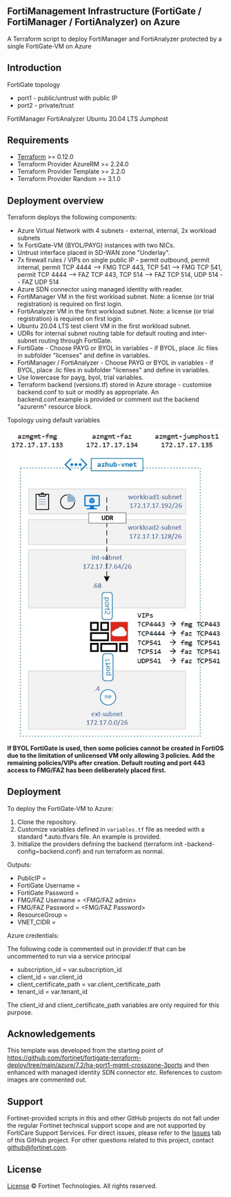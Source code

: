 ## FortiManagement Infrastructure (FortiGate / FortiManager / FortiAnalyzer) on Azure

A Terraform script to deploy FortiManager and FortiAnalyzer protected by a single FortiGate-VM on Azure  

## Introduction
FortiGate topology
* port1 - public/untrust with public IP
* port2 - private/trust

FortiManager
FortiAnalyzer
Ubuntu 20.04 LTS Jumphost

## Requirements

* [Terraform](https://learn.hashicorp.com/terraform/getting-started/install.html) >= 0.12.0
* Terraform Provider AzureRM >= 2.24.0
* Terraform Provider Template >= 2.2.0
* Terraform Provider Random >= 3.1.0

## Deployment overview
Terraform deploys the following components:

* Azure Virtual Network with 4 subnets - external, internal, 2x workload subnets
* 1x FortiGate-VM (BYOL/PAYG) instances with two NICs.  
* Untrust interface placed in SD-WAN zone "Underlay".
* 7x firewall rules / VIPs on single public IP - permit outbound, permit internal, permit TCP 4444 --> FMG TCP 443, TCP 541 --> FMG TCP 541, permit TCP 4444 --> FAZ TCP 443, TCP 514 --> FAZ TCP 514, UDP 514 -- FAZ UDP 514
* Azure SDN connector using managed identity with reader.
* FortiManager VM in the first workload subnet. Note:  a license (or trial registration) is required on first login. 
* FortiAnalyzer VM in the first workload subnet. Note: a license (or trial registration) is required on first login.
* Ubuntu 20.04 LTS test client VM in the first workload subnet.
* UDRs for internal subnet routing table for default routing and inter-subnet routing through FortiGate.
* FortiGate - Choose PAYG or BYOL in variables - if BYOL, place .lic files in subfolder "licenses" and define in variables.
* FortiManager / FortiAnalyzer - Choose PAYG or BYOL in variables - if BYOL, place .lic files in subfolder "licenses" and define in variables.
* Use lowercase for payg, byol, trial variables.
* Terraform backend (versions.tf) stored in Azure storage - customise backend.conf to suit or modify as appropriate. An backend.conf.example is provided or comment out the backend "azurerm" resource block.

Topology using default variables

![img](https://github.com/wintermute000/azure-fortimgmt-enclave/blob/main/azure-fortimgmt-enclave.jpg)

**If BYOL FortiGate is used, then some policies cannot be created in FortiOS due to the limitation of unlicensed VM only allowing 3 policies. Add the remaining policies/VIPs after creation. Default routing and port 443 access to FMG/FAZ has been deliberately placed first.**

## Deployment

To deploy the FortiGate-VM to Azure:
1. Clone the repository.
2. Customize variables defined in `variables.tf` file as needed with a standard *.auto.tfvars file. An example is provided.
3. Initialize the providers defining the backend (terraform init -backend-config=backend.conf) and run terraform as normal.

Outputs:

- PublicIP = <Cluster Public IP>
- FortiGate Username = <FGT admin>
- FortiGate Password = <FGT Password>
- FMG/FAZ Username = <FMG/FAZ admin>
- FMG/FAZ Password = <FMG/FAZ Password>
- ResourceGroup = <Resource Group>
- VNET_CIDR = <vnet summary route>

Azure credentials:

The following code is commented out in provider.tf that can be uncommented to run via a service principal

- subscription_id = var.subscription_id
- client_id       = var.client_id
- client_certificate_path   = var.client_certificate_path
- tenant_id       = var.tenant_id

The client_id and client_certificate_path variables are only required for this purpose.

## Acknowledgements
This template was developed from the starting point of https://github.com/fortinet/fortigate-terraform-deploy/tree/main/azure/7.2/ha-port1-mgmt-crosszone-3ports and then enhanced with managed identity SDN connector etc.
References to custom images are commented out. 

## Support
Fortinet-provided scripts in this and other GitHub projects do not fall under the regular Fortinet technical support scope and are not supported by FortiCare Support Services.
For direct issues, please refer to the [Issues](https://github.com/fortinet/fortigate-terraform-deploy/issues) tab of this GitHub project.
For other questions related to this project, contact [github@fortinet.com](mailto:github@fortinet.com).

## License
[License](https://github.com/fortinet/fortigate-terraform-deploy/blob/master/LICENSE) © Fortinet Technologies. All rights reserved.
# 
